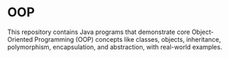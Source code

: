 # OOP
This repository contains Java programs that demonstrate core Object-Oriented Programming (OOP) concepts like classes, objects, inheritance, polymorphism, encapsulation, and abstraction, with real-world examples.
